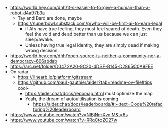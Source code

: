 - https://world.hey.com/dhh/it-s-easier-to-forgive-a-human-than-a-robot-d4a97b3a
	- Tay and Bard are done, maybe
	- https://superbowl.substack.com/p/who-will-be-first-ai-to-earn-legal
		- if AIs have true feeling, they must feel scared of death. Even they feel the void and dead better than us because we can just sleep/awake.
		- Unless having true legal identity, they are simply dead if making wrong decision.
- https://world.hey.com/dhh/open-source-is-neither-a-community-nor-a-democracy-606abdab
- https://arc.net/folder/D0472A20-9C20-4D3F-B145-D2865C0A9FEE
- On radar
	- https://linearb.io/platform/gitstream
	- https://github.com/paul-gauthier/aider?tab=readme-ov-file#tips cool~
		- https://aider.chat/docs/repomap.html must optimize the map
		- Yeah, the dream of autoultilisation is coming
			- https://aider.chat/docs/leaderboards/#:~:text=Code%20refactoring%20leaderboard
- https://www.youtube.com/watch?v=NlBjNmXvqIM&t=6s
- https://www.youtube.com/watch?v=RRqCtqZO27w